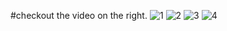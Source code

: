 #checkout the video on the right.
![1](https://github.com/naman-parihar2000/challenge-site/assets/87593367/58ada029-c8d5-4359-8ada-1fe0a7c21137)
![2](https://github.com/naman-parihar2000/challenge-site/assets/87593367/bcc1cb0b-f35b-413b-a7d0-04d22d9c3188)
![3](https://github.com/naman-parihar2000/challenge-site/assets/87593367/4020308e-b2e3-4bc3-aa84-4983b7652080)
![4](https://github.com/naman-parihar2000/challenge-site/assets/87593367/bf61a2f8-a466-401d-96cd-2190a0eb1ad8)
